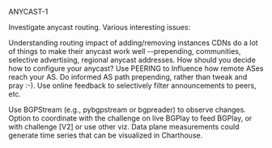 ANYCAST-1

Investigate anycast routing. Various interesting issues:

Understanding routing impact of adding/removing instances
CDNs do a lot of things to make their anycast work well --prepending, communities, selective advertising, regional anycast addresses. How should you decide how to configure your anycast?
Use PEERING to Influence how remote ASes reach your AS. Do informed AS path prepending, rather than tweak and pray :-). Use online feedback to selectively filter announcements to peers, etc.

Use BGPStream (e.g., pybgpstream or bgpreader) to observe changes. Option to coordinate with the challenge on live BGPlay to feed BGPlay, or with challenge [V2] or use other viz. Data plane measurements could generate time series that can be visualized in Charthouse.
